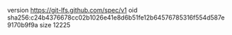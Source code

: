 version https://git-lfs.github.com/spec/v1
oid sha256:c24b4376678cc02b1026e41e8d6b51fe12b64576785316f554d587e9170b9f9a
size 12225
